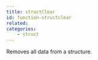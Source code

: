```yaml
---
title: structClear
id: function-structclear
related:
categories:
    - struct
---
```


Removes all data from a structure.